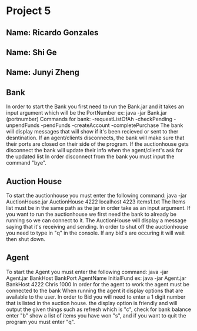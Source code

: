 # Project 5
## Name: Ricardo Gonzales
## Name: Shi Ge
## Name: Junyi Zheng

## Bank
In order to start the Bank you first need to run the Bank.jar
 and it takes an input argument which will be the PortNumber
 ex: java -jar Bank.jar (portnumber)
 Commands for bank:
-requestListOfAh
-checkPending
-unpendFunds
-pendFunds
-createAccount
-completePurchase
The bank will display messages that will show if it's been 
recieved or sent to ther desntination.
If an agent/clients disconnects, the bank will make sure that their
ports are closed on their side of the program.
If the auctionhouse gets disconnect the bank will update their info
when the agent/client's ask for the updated list
In order disconnect from the bank you must input the command "bye".

## Auction House
To start the auctionhouse you must enter the following command:
java -jar AuctionHouse.jar AuctionHouse 4222 localhost 4223 items1.txt
The Items list must be in the same path as the jar in order take as an input argument.
If you want to run the auctionhouse we first need the bank to already be running so we can connect to it.
The AuctionHouse will display a message saying that it's receiving and sending.
In order to shut off the auctionhouse you need to type in "q" in the console.
If any bid's are occuring it will wait then shut down.

## Agent
To start the Agent you must enter the following command:
java -jar Agent.jar BankHost BankPort AgentName InitialFund
ex: java -jar Agent.jar BankHost 4222 Chris 1000
In order for the agent to work the agent must be connected to the bank
When running the agent it display options that are available to the user.
In order to Bid you will need to enter a 1 digit number that is listed in the
auction house. the display option is friendly and will output the given things 
such as refresh which is "c", check for bank balance enter "b" show a list of items
you have won "s", and if you want to quit the program you must enter "q".
